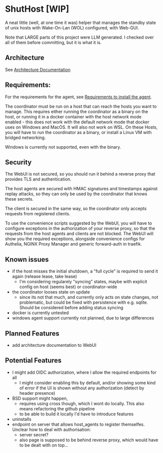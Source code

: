 # ShutHost [WIP]

A neat little (well, at one time it was) helper that manages the standby state of unix hosts with Wake-On-Lan (WOL) configured, with Web-GUI.

Note that LARGE parts of this project were LLM generated. I checked over all of them before committing, but it is what it is.

## Architecture

See [Architecture Documentation](coordinator/assets/architecture.md)

## Requirements:

For the requirements for the agent, see [Requirements to install the agent](coordinator/assets/agent_install_requirements_gotchas.md).

The coordinator must be run on a host that can reach the hosts you want to manage.
This requires either running the coordinator as a binary on the host, or running it in a docker container with the host network mode enabled - this does not work with the default network mode that docker uses on Windows and MacOS. It will also not work on WSL. On these Hosts, you will have to run the coordinator as a binary, or install a Linux VM with bridged networking.

Windows is currently not supported, even with the binary.

## Security

The WebUI is not secured, so you should run it behind a reverse proxy that provides TLS and authentication.

The host agents are secured with HMAC signatures and timestamps against replay attacks, so they can only be used by the coordinator that knows these secrets.

The client is secured in the same way, so the coordinator only accepts requests from registered clients.

To use the convenience scripts suggested by the WebUI, you will have to configure exceptions in the authorization of your reverse proxy, so that the requests from the host agents and clients are not blocked. The WebUI will show you the required exceptions, alongside convenience configs for Authelia, NGINX Proxy Manager and generic forward-auth in traefik.

## Known issues

* if the host misses the initial shutdown, a "full cycle" is required to send it again (release lease, take lease)
    * I'm considering regularely "syncing" states, maybe with explicit config on host (seems best) or coordinator-wide
* the coordinator looses state on update
    * since its not that much, and currently only acts on state changes, not problematic, but could be fixed with persistence with e.g. sqlite. Should be considered before adding status syncing
* docker is currently untested
* windows agent support currently not planned, due to large differences

## Planned Features

* add architecture documentation to WebUI

## Potential Features

* I might add OIDC authorization, where I allow the required endpoints for all
    * I might consider enabling this by default, and/or showing some kind of error if the UI is shown without any authorization (detect by header presence)
* BSD support might happen, 
    * requires using cross though, which I wont do locally. This also means refactoring the github pipeline
    * to be able to build it locally I'd have to introduce features
* uninstalls
* endpoint on server that allows host_agents to register themselfes. Unclear how to deal with authorisation:
    * server secret?
    * also page is supposed to be behind reverse proxy, which would have to be dealt with on top...

<!-- TODO:
    // poll hosts in the backend with variable polling frequency (whether there is a frontend active or not, should be able to tell with ws_tx.receiver_count() - needs proper updates when the socket was closed, fails ATM)
    // Then add a bunch of documentation to explain:
    coordinator: * binary exposes server on localhost only, reach it from docker (bind localhost (NOT `0.0.0.0`) and in docker `http://host.containers.internal:<port>`)
    // fix issue with some blocking tasks
    // -->
